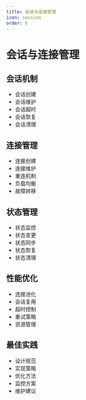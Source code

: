```yaml
---
title: 会话与连接管理
icon: session
order: 6
---
```


# 会话与连接管理

## 会话机制
- 会话创建
- 会话维护
- 会话超时
- 会话恢复
- 会话清理

## 连接管理
- 连接创建
- 连接维护
- 重连机制
- 负载均衡
- 故障转移

## 状态管理
- 状态监控
- 状态变更
- 状态同步
- 状态恢复
- 状态清理

## 性能优化
- 连接池化
- 会话复用
- 超时控制
- 重试策略
- 资源管理

## 最佳实践
- 设计规范
- 实现策略
- 优化方法
- 监控方案
- 维护建议
